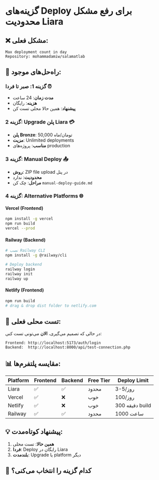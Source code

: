 # گزینه‌های Deploy برای رفع مشکل محدودیت Liara

## ❌ مشکل فعلی:
```
Max deployment count in day
Repository: mohammadamiw/salamatlab
```

## 🎯 راه‌حل‌های موجود:

### **گزینه 1: صبر تا فردا ⏰**
- **مدت زمان**: 24 ساعت
- **هزینه**: رایگان
- **پیشنهاد**: همین حالا محلی تست کن

### **گزینه 2: Upgrade پلن Liara 💳**
- **پلن Bronze**: 50,000 تومان/ماه
- **مزیت**: Unlimited deployments
- **مناسب**: پروژه‌های production

### **گزینه 3: Manual Deploy 📤**
- **روش**: ZIP file upload در پنل
- **محدودیت**: ندارد
- **مراحل**: چک کن `manual-deploy-guide.md`

### **گزینه 4: Alternative Platforms 🌐**

#### **Vercel (Frontend)**
```bash
npm install -g vercel
npm run build
vercel --prod
```

#### **Railway (Backend)**
```bash
# نصب Railway CLI
npm install -g @railway/cli

# Deploy backend
railway login
railway init
railway up
```

#### **Netlify (Frontend)**
```bash
npm run build
# drag & drop dist folder to netlify.com
```

## 🧪 تست محلی فعلی:

در حالی که تصمیم می‌گیری، **الان** می‌تونی تست کنی:

```
Frontend: http://localhost:5173/auth/login
Backend:  http://localhost:8000/api/test-connection.php
```

## 📊 مقایسه پلتفرم‌ها:

| Platform | Frontend | Backend | Free Tier | Deploy Limit |
|----------|----------|---------|-----------|--------------|
| Liara | ✅ | ✅ | محدود | 3-5/روز |
| Vercel | ✅ | ❌ | خوب | 100/روز |
| Netlify | ✅ | ❌ | خوب | 300 دقیقه build |
| Railway | ✅ | ✅ | محدود | 1000 ساعت |

## 💡 پیشنهاد کوتاه‌مدت:

1. **همین حالا**: تست محلی
2. **فردا**: Deploy رایگان در Liara
3. **بلندمدت**: Upgrade یا platform دیگر

## 🎯 کدام گزینه را انتخاب می‌کنی؟

